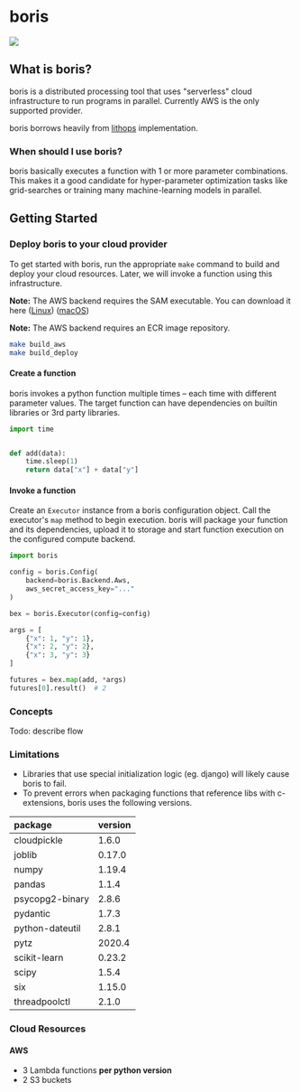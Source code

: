 # boris

![](https://github.com/hankehly/boris/workflows/py-test/badge.svg)

## What is boris?

boris is a distributed processing tool that uses "serverless" cloud infrastructure to run programs in parallel.
Currently AWS is the only supported provider.

boris borrows heavily from [lithops](https://github.com/lithops-cloud/lithops) implementation.

### When should I use boris?

boris basically executes a function with 1 or more parameter combinations. This makes it a good candidate for
hyper-parameter optimization tasks like grid-searches or training many machine-learning models in parallel.

## Getting Started

### Deploy boris to your cloud provider

To get started with boris, run the appropriate `make` command to build and deploy your cloud resources. Later, we will
invoke a function using this infrastructure.

**Note:** The AWS backend requires the SAM executable. You can download it
here ([Linux](https://docs.aws.amazon.com/serverless-application-model/latest/developerguide/serverless-sam-cli-install-linux.html)) ([macOS](https://docs.aws.amazon.com/serverless-application-model/latest/developerguide/serverless-sam-cli-install-mac.html))

**Note:** The AWS backend requires an ECR image repository.

```bash
make build_aws
make build_deploy
```

#### Create a function

boris invokes a python function multiple times – each time with different parameter values. The target function can have
dependencies on builtin libraries or 3rd party libraries.

```py
import time


def add(data):
    time.sleep(1)
    return data["x"] + data["y"]
```

#### Invoke a function

Create an `Executor` instance from a boris configuration object. Call the executor's `map` method to begin execution.
boris will package your function and its dependencies, upload it to storage and start function execution on the
configured compute backend.

```py
import boris

config = boris.Config(
    backend=boris.Backend.Aws,
    aws_secret_access_key="..."
)

bex = boris.Executor(config=config)

args = [
    {"x": 1, "y": 1},
    {"x": 2, "y": 2},
    {"x": 3, "y": 3}
]

futures = bex.map(add, *args)
futures[0].result()  # 2
```

### Concepts

Todo: describe flow

### Limitations

- Libraries that use special initialization logic (eg. django) will likely cause boris to fail.
- To prevent errors when packaging functions that reference libs with c-extensions, boris uses the following versions.

| package | version |
|:-|:--|
| cloudpickle | 1.6.0 |
| joblib | 0.17.0 |
| numpy | 1.19.4 |
| pandas | 1.1.4 |
| psycopg2-binary | 2.8.6 |
| pydantic | 1.7.3 |
| python-dateutil | 2.8.1 |
| pytz | 2020.4 |
| scikit-learn | 0.23.2 |
| scipy | 1.5.4 |
| six | 1.15.0 |
| threadpoolctl | 2.1.0 |


### Cloud Resources

#### AWS

- 3 Lambda functions **per python version**
- 2 S3 buckets
